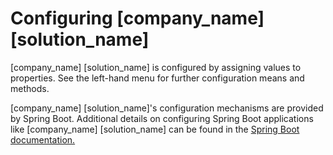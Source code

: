 # Configuring [company_name] [solution_name]

[company_name] [solution_name] is configured by assigning values to properties. See the left-hand menu for further configuration means and methods.

[company_name] [solution_name]'s configuration mechanisms are provided by Spring Boot. Additional details on configuring
Spring Boot applications like [company_name] [solution_name] can be found in the <a href="https://docs.spring.io/spring-boot/docs/2.6.6/reference/html/howto.html#howto-externalize-configuration" target="_blank">Spring Boot documentation.</a>
